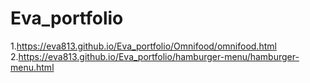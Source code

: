 # Eva_portfolio
1.https://eva813.github.io/Eva_portfolio/Omnifood/omnifood.html
2.https://eva813.github.io/Eva_portfolio/hamburger-menu/hamburger-menu.html
